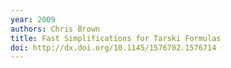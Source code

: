 ```yaml
---
year: 2009
authors: Chris Brown
title: Fast Simplifications for Tarski Formulas
doi: http://dx.doi.org/10.1145/1576702.1576714
---
```


